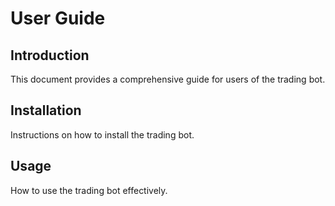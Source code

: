 # User Guide

## Introduction
This document provides a comprehensive guide for users of the trading bot.

## Installation
Instructions on how to install the trading bot.

## Usage
How to use the trading bot effectively.
